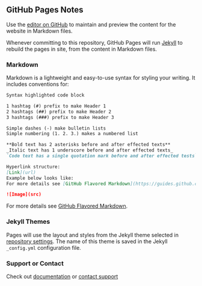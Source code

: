 ## GitHub Pages Notes

Use the [editor on GitHub](https://github.com/ddavil8/ddavil8.github.io/edit/main/index.md) to maintain and preview the content for the website in Markdown files.

Whenever committing to this repository, GitHub Pages will run [Jekyll](https://jekyllrb.com/) to rebuild the pages in  site, from the content in Markdown files.

### Markdown

Markdown is a lightweight and easy-to-use syntax for styling your writing. It includes conventions for:

```markdown
Syntax highlighted code block

1 hashtag (#) prefix to make Header 1
2 hashtags (##) prefix to make Header 2
3 hashtags (###) prefix to make Header 3

Simple dashes (-) make bulletin lists
Simple numbering (1. 2. 3.) makes a numbered list

**Bold text has 2 asterisks before and after effected texts** 
_Italic text has 1 underscore before and after effected texts_ 
`Code text has a single quotation mark before and after effected tests`

Hyperlink structure:
[Link](url) 
Example below looks like: 
For more details see [GitHub Flavored Markdown](https://guides.github.com/features/mastering-markdown/)

![Image](src)
```

For more details see [GitHub Flavored Markdown](https://guides.github.com/features/mastering-markdown/).

### Jekyll Themes

Pages will use the layout and styles from the Jekyll theme selected in [repository settings](https://github.com/ddavil8/ddavil8.github.io/settings/pages). The name of this theme is saved in the Jekyll `_config.yml` configuration file.

### Support or Contact

Check out [documentation](https://docs.github.com/categories/github-pages-basics/) or [contact support](https://support.github.com/contact)
